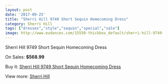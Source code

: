 ```yaml
---
layout: post
date: '2017-09-25'
title: "Sherri Hill 9749 Short Sequin Homecoming Dress"
category: Sherri Hill
tags: ["dresses","style","sequin","special","sale"]
image: http://www.eudances.com/15550-thickbox_default/sherri-hill-9749-short-sequin-homecoming-dress.jpg
---
```

Sherri Hill 9749 Short Sequin Homecoming Dress

On Sales: **$568.99**
<a href="https://www.eudances.com/en/sherri-hill/4599-sherri-hill-9749-short-sequin-homecoming-dress.html"><amp-img layout="responsive" width="600" height="600" src="//www.eudances.com/15550-thickbox_default/sherri-hill-9749-short-sequin-homecoming-dress.jpg" alt="Sherri Hill 9749 Short Sequin Homecoming Dress 0" /></a>
<a href="https://www.eudances.com/en/sherri-hill/4599-sherri-hill-9749-short-sequin-homecoming-dress.html"><amp-img layout="responsive" width="600" height="600" src="//www.eudances.com/15552-thickbox_default/sherri-hill-9749-short-sequin-homecoming-dress.jpg" alt="Sherri Hill 9749 Short Sequin Homecoming Dress 1" /></a>
<a href="https://www.eudances.com/en/sherri-hill/4599-sherri-hill-9749-short-sequin-homecoming-dress.html"><amp-img layout="responsive" width="600" height="600" src="//www.eudances.com/15551-thickbox_default/sherri-hill-9749-short-sequin-homecoming-dress.jpg" alt="Sherri Hill 9749 Short Sequin Homecoming Dress 2" /></a>

Buy it: [Sherri Hill 9749 Short Sequin Homecoming Dress](https://www.eudances.com/en/sherri-hill/4599-sherri-hill-9749-short-sequin-homecoming-dress.html "Sherri Hill 9749 Short Sequin Homecoming Dress")

View more: [Sherri Hill](https://www.eudances.com/en/80-Sherri-Hill "Sherri Hill")